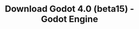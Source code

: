 ---
# Generated by /scripts/js/download_archive_generator !!! do not edit by hand !!!
title: 'Download Godot 4.0 (beta15) - Godot Engine'
type: 'download/archive'
name: '4.0'
flavor: 'beta15'
release_date: '2023-01-25T03:00:00-00:00'
release_notes: '/article/dev-snapshot-godot-4-0-beta-15/'
links:
  android.apk:
    name: 'android.apk'
    title: 'Android'
    caption: 'Universal APK (ARM64 + ARMv7 + x86_64 + x86)'
    tags:
      - 'APK download'
      - 'ARM64/v7'
      - 'x86 (64 & 32 bit)'
    hosts:
      github_builds:
        regular: 'https://github.com/godotengine/godot-builds/releases/download/4.0-beta15/Godot_v4.0-beta15_android_editor.apk'
        mono: '#'
      github:
        regular: 'https://github.com/godotengine/godot/releases/download/4.0-beta15/Godot_v4.0-beta15_android_editor.apk'
        mono: '#'
  linux.64:
    name: 'linux.64'
    title: 'Linux'
    caption: 'Standard (x86_64)'
    tags:
      - '64 bit'
    hosts:
      github_builds:
        regular: 'https://github.com/godotengine/godot-builds/releases/download/4.0-beta15/Godot_v4.0-beta15_linux.x86_64.zip'
        mono: 'https://github.com/godotengine/godot-builds/releases/download/4.0-beta15/Godot_v4.0-beta15_mono_linux_x86_64.zip'
      github:
        regular: 'https://github.com/godotengine/godot/releases/download/4.0-beta15/Godot_v4.0-beta15_linux.x86_64.zip'
        mono: 'https://github.com/godotengine/godot/releases/download/4.0-beta15/Godot_v4.0-beta15_mono_linux_x86_64.zip'
  macos.universal:
    name: 'macos.universal'
    title: 'macOS'
    caption: 'Universal (x86_64 + Apple Silicon)'
    tags:
      - 'Intel/Apple Silicon'
      - '64 bit'
    hosts:
      github_builds:
        regular: 'https://github.com/godotengine/godot-builds/releases/download/4.0-beta15/Godot_v4.0-beta15_macos.universal.zip'
        mono: 'https://github.com/godotengine/godot-builds/releases/download/4.0-beta15/Godot_v4.0-beta15_mono_macos.universal.zip'
      github:
        regular: 'https://github.com/godotengine/godot/releases/download/4.0-beta15/Godot_v4.0-beta15_macos.universal.zip'
        mono: 'https://github.com/godotengine/godot/releases/download/4.0-beta15/Godot_v4.0-beta15_mono_macos.universal.zip'
  windows.64:
    name: 'windows.64'
    title: 'Windows'
    caption: 'Standard (x86_64)'
    tags:
      - '64 bit'
    hosts:
      github_builds:
        regular: 'https://github.com/godotengine/godot-builds/releases/download/4.0-beta15/Godot_v4.0-beta15_win64.exe.zip'
        mono: 'https://github.com/godotengine/godot-builds/releases/download/4.0-beta15/Godot_v4.0-beta15_mono_win64.zip'
      github:
        regular: 'https://github.com/godotengine/godot/releases/download/4.0-beta15/Godot_v4.0-beta15_win64.exe.zip'
        mono: 'https://github.com/godotengine/godot/releases/download/4.0-beta15/Godot_v4.0-beta15_mono_win64.zip'
  web:
    name: 'web'
    title: 'Web editor'
    caption: ''
    tags:
      - 'Self-hosted'
      - 'Cross-platform'
    hosts:
      github_builds:
        regular: 'https://github.com/godotengine/godot-builds/releases/download/4.0-beta15/Godot_v4.0-beta15_web_editor.zip'
        mono: '#'
      github:
        regular: 'https://github.com/godotengine/godot/releases/download/4.0-beta15/Godot_v4.0-beta15_web_editor.zip'
        mono: '#'
  linux.arm64:
    name: 'linux.arm64'
    title: 'Linux'
    caption: 'Standard (ARM64)'
    tags:
      - 'ARM64'
      - '64 bit'
    hosts:
      github_builds:
        regular: 'https://github.com/godotengine/godot-builds/releases/download/4.0-beta15/Godot_v4.0-beta15_linux.arm64.zip'
        mono: 'https://github.com/godotengine/godot-builds/releases/download/4.0-beta15/Godot_v4.0-beta15_mono_linux_arm64.zip'
      github:
        regular: 'https://github.com/godotengine/godot/releases/download/4.0-beta15/Godot_v4.0-beta15_linux.arm64.zip'
        mono: 'https://github.com/godotengine/godot/releases/download/4.0-beta15/Godot_v4.0-beta15_mono_linux_arm64.zip'
  linux.32:
    name: 'linux.32'
    title: 'Linux'
    caption: 'Standard (x86)'
    tags:
      - '32 bit'
    hosts:
      github_builds:
        regular: 'https://github.com/godotengine/godot-builds/releases/download/4.0-beta15/Godot_v4.0-beta15_linux.x86_32.zip'
        mono: 'https://github.com/godotengine/godot-builds/releases/download/4.0-beta15/Godot_v4.0-beta15_mono_linux_x86_32.zip'
      github:
        regular: 'https://github.com/godotengine/godot/releases/download/4.0-beta15/Godot_v4.0-beta15_linux.x86_32.zip'
        mono: 'https://github.com/godotengine/godot/releases/download/4.0-beta15/Godot_v4.0-beta15_mono_linux_x86_32.zip'
  linux.arm32:
    name: 'linux.arm32'
    title: 'Linux'
    caption: 'Standard (ARM32)'
    tags:
      - 'ARM32'
      - '32 bit'
    hosts:
      github_builds:
        regular: 'https://github.com/godotengine/godot-builds/releases/download/4.0-beta15/Godot_v4.0-beta15_linux.arm32.zip'
        mono: 'https://github.com/godotengine/godot-builds/releases/download/4.0-beta15/Godot_v4.0-beta15_mono_linux_arm32.zip'
      github:
        regular: 'https://github.com/godotengine/godot/releases/download/4.0-beta15/Godot_v4.0-beta15_linux.arm32.zip'
        mono: 'https://github.com/godotengine/godot/releases/download/4.0-beta15/Godot_v4.0-beta15_mono_linux_arm32.zip'
  windows.32:
    name: 'windows.32'
    title: 'Windows'
    caption: 'Standard (x86)'
    tags:
      - '32 bit'
    hosts:
      github_builds:
        regular: 'https://github.com/godotengine/godot-builds/releases/download/4.0-beta15/Godot_v4.0-beta15_win32.exe.zip'
        mono: 'https://github.com/godotengine/godot-builds/releases/download/4.0-beta15/Godot_v4.0-beta15_mono_win32.zip'
      github:
        regular: 'https://github.com/godotengine/godot/releases/download/4.0-beta15/Godot_v4.0-beta15_win32.exe.zip'
        mono: 'https://github.com/godotengine/godot/releases/download/4.0-beta15/Godot_v4.0-beta15_mono_win32.zip'
  aar_library:
    name: 'aar_library'
    title: 'AAR library'
    caption: ''
    tags:
      - 'Android plugins'
      - 'Java'
      - 'Kotlin'
    hosts:
      github_builds:
        regular: 'https://github.com/godotengine/godot-builds/releases/download/4.0-beta15/godot-lib.4.0.beta15.template_release.aar'
        mono: '#'
      github:
        regular: 'https://github.com/godotengine/godot/releases/download/4.0-beta15/godot-lib.4.0.beta15.template_release.aar'
        mono: '#'
  templates:
    name: 'templates'
    title: 'Export templates'
    caption: ''
    tags:
      - 'Used to export your games to all supported platforms'
    hosts:
      github_builds:
        regular: 'https://github.com/godotengine/godot-builds/releases/download/4.0-beta15/Godot_v4.0-beta15_export_templates.tpz'
        mono: 'https://github.com/godotengine/godot-builds/releases/download/4.0-beta15/Godot_v4.0-beta15_mono_export_templates.tpz'
      github:
        regular: 'https://github.com/godotengine/godot/releases/download/4.0-beta15/Godot_v4.0-beta15_export_templates.tpz'
        mono: 'https://github.com/godotengine/godot/releases/download/4.0-beta15/Godot_v4.0-beta15_mono_export_templates.tpz'
primaryPlatforms:
  - 'android.apk'
  - 'linux.64'
  - 'macos.universal'
  - 'windows.64'
  - 'web'
  - 'templates'
---